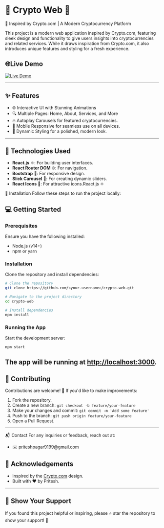 # 🌟 Crypto Web 🌟
🚀 Inspired by Crypto.com | A Modern Cryptocurrency Platform

This project is a modern web application inspired by Crypto.com, featuring sleek design and functionality to give users insights into cryptocurrencies and related services. While it draws inspiration from Crypto.com, it also introduces unique features and styling for a fresh experience.

## 🌐Live Demo

[<img src="https://img.shields.io/badge/Live%20Demo-Click%20Here-brightgreen?style=for-the-badge&logo=appveyor" alt="Live Demo">](https://crypto-website-drab.vercel.app/)



---
## ✨ Features
- 🌐 Interactive UI with Stunning Animations
- 🔍 Multiple Pages: Home, About, Services, and More
- 🔥 Autoplay Carousels for featured cryptocurrencies.
- 📱 Mobile Responsive for seamless use on all devices.
- 🎨 Dynamic Styling for a polished, modern look.
---

## 🔧 Technologies Used

- **React.js** ⚛️: For building user interfaces.
- **React Router DOM** 🌐: For navigation.
- **Bootstrap** 🎨: For responsive design.
- **Slick Carousel** 🎢: For creating dynamic sliders.
- **React Icons** 🎨: For attractive icons.React.js ⚛️

🚀 Installation
Follow these steps to run the project locally:

## 💻 Getting Started

### Prerequisites

Ensure you have the following installed:
- Node.js (v14+)
- npm or yarn

### Installation

Clone the repository and install dependencies:

```bash
# Clone the repository
git clone https://github.com/<your-username>/crypto-web.git

# Navigate to the project directory
cd crypto-web

# Install dependencies
npm install
```

### Running the App

Start the development server:

```bash
npm start
```

The app will be running at [http://localhost:3000](http://localhost:3000).
---

## 🙌 Contributing

Contributions are welcome! 🎉 If you'd like to make improvements:

1. Fork the repository.
2. Create a new branch: `git checkout -b feature/your-feature`
3. Make your changes and commit: `git commit -m 'Add some feature'`
4. Push to the branch: `git push origin feature/your-feature`
5. Open a Pull Request.

---
📬 Contact
For any inquiries or feedback, reach out at:
- ✉️ priteshpagar9199@gmail.com


## 🤝 Acknowledgements

- Inspired by the [Crypto.com](https://crypto.com) design.
- Built with ❤️ by Pritesh.

---

## 🌟 Show Your Support

If you found this project helpful or inspiring, please ⭐ star the repository to show your support! 🙏




